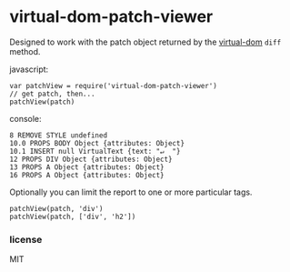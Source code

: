# virtual-dom-patch-viewer

Designed to work with the patch object returned by the [virtual-dom](https://github.com/Matt-Esch/virtual-dom) `diff` method.

javascript:
```
var patchView = require('virtual-dom-patch-viewer')
// get patch, then...
patchView(patch)
```

console:
```
8 REMOVE STYLE undefined
10.0 PROPS BODY Object {attributes: Object}
10.1 INSERT null VirtualText {text: "↵  "}
12 PROPS DIV Object {attributes: Object}
13 PROPS A Object {attributes: Object}
16 PROPS A Object {attributes: Object}
```

Optionally you can limit the report to one or more particular tags.

```
patchView(patch, 'div')
patchView(patch, ['div', 'h2'])
```

### license

MIT
